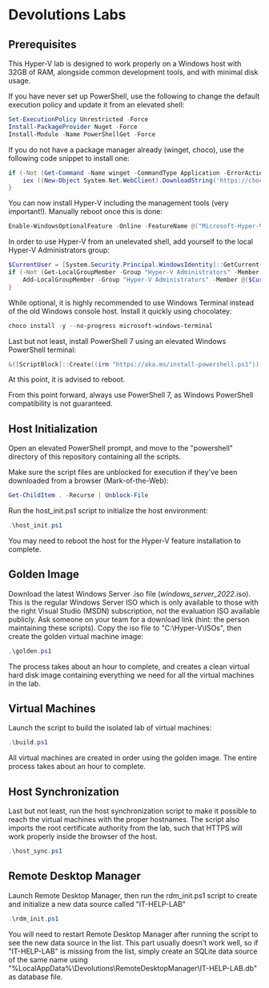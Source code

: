 
# Devolutions Labs

## Prerequisites

This Hyper-V lab is designed to work properly on a Windows host with 32GB of RAM, alongside common development tools, and with minimal disk usage.

If you have never set up PowerShell, use the following to change the default execution policy and update it from an elevated shell:

```powershell
Set-ExecutionPolicy Unrestricted -Force
Install-PackageProvider Nuget -Force
Install-Module -Name PowerShellGet -Force
```

If you do not have a package manager already (winget, choco), use the following code snippet to install one:

```powershell
if (-Not (Get-Command -Name winget -CommandType Application -ErrorAction SilentlyContinue)) {
	iex ((New-Object System.Net.WebClient).DownloadString('https://chocolatey.org/install.ps1'))
}
```

You can now install Hyper-V including the management tools (very important!). Manually reboot once this is done:

```powershell
Enable-WindowsOptionalFeature -Online -FeatureName @("Microsoft-Hyper-V") -All -NoRestart
```

In order to use Hyper-V from an unelevated shell, add yourself to the local Hyper-V Administrators group:

```powershell
$CurrentUser = [System.Security.Principal.WindowsIdentity]::GetCurrent().Name
if (-Not (Get-LocalGroupMember -Group "Hyper-V Administrators" -Member $CurrentUser -ErrorAction SilentlyContinue)) {
	Add-LocalGroupMember -Group "Hyper-V Administrators" -Member @($CurrentUser)
}
```

While optional, it is highly recommended to use Windows Terminal instead of the old Windows console host. Install it quickly using chocolatey:

```powershell
choco install -y --no-progress microsoft-windows-terminal
```

Last but not least, install PowerShell 7 using an elevated Windows PowerShell terminal:

```powershell
&([ScriptBlock]::Create((irm "https://aka.ms/install-powershell.ps1"))) -UseMSI -Quiet
```

At this point, it is advised to reboot.

From this point forward, always use PowerShell 7, as Windows PowerShell compatibility is not guaranteed.

## Host Initialization

Open an elevated PowerShell prompt, and move to the "powershell" directory of this repository containing all the scripts.

Make sure the script files are unblocked for execution if they've been downloaded from a browser (Mark-of-the-Web):

```powershell
Get-ChildItem . -Recurse | Unblock-File
```

Run the host_init.ps1 script to initialize the host environment:

```powershell
.\host_init.ps1
```

You may need to reboot the host for the Hyper-V feature installation to complete.

## Golden Image

Download the latest Windows Server .iso file (*_windows_server_2022_*.iso). This is the regular Windows Server ISO which is only available to those with the right Visual Studio (MSDN) subscription, not the evaluation ISO available publicly. Ask someone on your team for a download link (hint: the person maintaining these scripts). Copy the iso file to "C:\Hyper-V\ISOs", then create the golden virtual machine image:

```powershell
.\golden.ps1
```

The process takes about an hour to complete, and creates a clean virtual hard disk image containing everything we need for all the virtual machines in the lab.

## Virtual Machines

Launch the script to build the isolated lab of virtual machines:

```powershell
.\build.ps1
```

All virtual machines are created in order using the golden image. The entire process takes about an hour to complete.

## Host Synchronization

Last but not least, run the host synchronization script to make it possible to reach the virtual machines with the proper hostnames. The script also imports the root certificate authority from the lab, such that HTTPS will work properly inside the browser of the host.

```powershell
.\host_sync.ps1
```

## Remote Desktop Manager

Launch Remote Desktop Manager, then run the rdm_init.ps1 script to create and initialize a new data source called "IT-HELP-LAB"

```powershell
.\rdm_init.ps1
```

You will need to restart Remote Desktop Manager after running the script to see the new data source in the list. This part usually doesn't work well, so if "IT-HELP-LAB" is missing from the list, simply create an SQLite data source of the same name using "%LocalAppData%\Devolutions\RemoteDesktopManager\IT-HELP-LAB.db" as database file.

